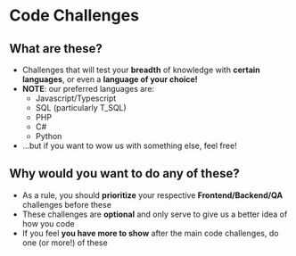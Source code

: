 # Code Challenges

## What are these?

- Challenges that will test your **breadth** of knowledge with __certain languages__, or even a __language of your choice!__
- **NOTE**: our preferred languages are:
  - Javascript/Typescript
  - SQL (particularly T_SQL)
  - PHP
  - C#
  - Python
- ...but if you want to wow us with something else, feel free!

## Why would you want to do any of these?

- As a rule, you should **prioritize** your respective **Frontend/Backend/QA** challenges before these
- These challenges are **optional** and only serve to give us a better idea of how you code
- If you feel **you have more to show** after the main code challenges, do one (or more!) of these
